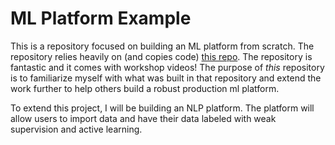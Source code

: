 # ML Platform Example

This is a repository focused on building an ML platform from scratch. The repository relies heavily on (and copies code) [this repo](https://github.com/aporia-ai/mlplatform-workshop). The repository is fantastic and it comes with workshop videos! The purpose of *this* repository is to familiarize myself with what was built in that repository and extend the work further to help others build a robust production ml platform.

To extend this project, I will be building an NLP platform. The platform will allow users to import data and have their data labeled with weak supervision and active learning.
